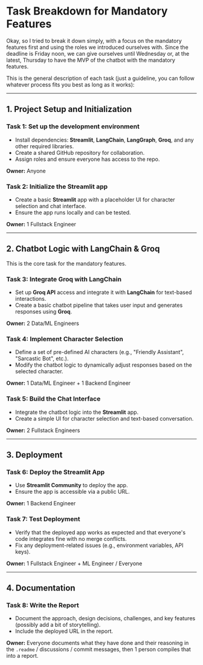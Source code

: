 # Task Breakdown for Mandatory Features

Okay, so I tried to break it down simply, with a focus on the mandatory features first and using the roles we introduced ourselves with. Since the deadline is Friday noon, we can give ourselves until Wednesday or, at the latest, Thursday to have the MVP of the chatbot with the mandatory features.

This is the general description of each task (just a guideline, you can follow whatever process fits you best as long as it works):

---

## **1. Project Setup and Initialization**

### **Task 1: Set up the development environment**
- Install dependencies: **Streamlit**, **LangChain**, **LangGraph**, **Groq**, and any other required libraries.  
- Create a shared GitHub repository for collaboration.  
- Assign roles and ensure everyone has access to the repo.  

**Owner:** Anyone

### **Task 2: Initialize the Streamlit app**
- Create a basic **Streamlit** app with a placeholder UI for character selection and chat interface.  
- Ensure the app runs locally and can be tested.  

**Owner:** 1 Fullstack Engineer

---

## **2. Chatbot Logic with LangChain & Groq**  
This is the core task for the mandatory features.

### **Task 3: Integrate Groq with LangChain**
- Set up **Groq API** access and integrate it with **LangChain** for text-based interactions.  
- Create a basic chatbot pipeline that takes user input and generates responses using **Groq**.  

**Owner:** 2 Data/ML Engineers  

### **Task 4: Implement Character Selection**
- Define a set of pre-defined AI characters (e.g., "Friendly Assistant", "Sarcastic Bot", etc.).  
- Modify the chatbot logic to dynamically adjust responses based on the selected character.  

**Owner:** 1 Data/ML Engineer + 1 Backend Engineer  

### **Task 5: Build the Chat Interface**
- Integrate the chatbot logic into the **Streamlit** app.  
- Create a simple UI for character selection and text-based conversation.  

**Owner:** 2 Fullstack Engineers  

---

## **3. Deployment**

### **Task 6: Deploy the Streamlit App**
- Use **Streamlit Community** to deploy the app.  
- Ensure the app is accessible via a public URL.  

**Owner:** 1 Backend Engineer  

### **Task 7: Test Deployment**
- Verify that the deployed app works as expected and that everyone's code integrates fine with no merge conflicts.  
- Fix any deployment-related issues (e.g., environment variables, API keys).  

**Owner:** 1 Fullstack Engineer + ML Engineer / Everyone

---

## **4. Documentation**

### **Task 8: Write the Report**
- Document the approach, design decisions, challenges, and key features (possibly add a bit of storytelling).  
- Include the deployed URL in the report.  

**Owner:** Everyone documents what they have done and their reasoning in the `.readme` / discussions / commit messages, then 1 person compiles that into a report.
